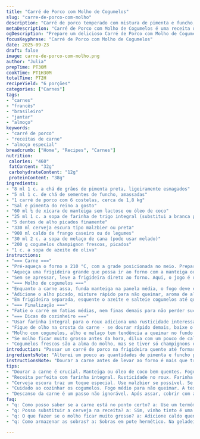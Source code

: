 ```yaml
---
title: "Carré de Porco com Molho de Cogumelos"
slug: "carre-de-porco-com-molho"
description: "Carré de porco temperado com mistura de pimenta e funcho, assado no forno até suculência interna de 60 °C, acompanhado por molho cremoso de cogumelos brancos com toque de cerveja escura e melaço. Carne macia, molho encorpado, perfeito para servir com purê e legumes assados. Técnicas para dourar e descansar a carne, além de reduzir o molho na medida certa, garantindo sabor e textura sem erro."
metaDescription: "Carré de Porco com Molho de Cogumelos é uma receita deliciosa e suculenta, perfeita para um almoço especial."
ogDescription: "Prepare um delicioso Carré de Porco com Molho de Cogumelos. Uma combinação perfeita de sabores e texturas que vai impressionar a todos."
focusKeyphrase: "Carré de Porco com Molho de Cogumelos"
date: 2025-09-23
draft: false
image: carre-de-porco-com-molho.png
author: "Julia"
prepTime: PT30M
cookTime: PT1H30M
totalTime: PT2H
recipeYield: "6 porções"
categories: ["Carnes"]
tags:
- "carnes"
- "francês"
- "brasileiro"
- "jantar"
- "almoço"
keywords:
- "carré de porco"
- "receitas de carne"
- "almoço especial"
breadcrumb: ["Home", "Recipes", "Carnes"]
nutrition: 
 calories: "460"
 fatContent: "32g"
 carbohydrateContent: "12g"
 proteinContent: "38g"
ingredients:
- "8 ml 1 c. a chá de grãos de pimenta preta, ligeiramente esmagados"
- "5 ml 1 c. de chá de sementes de funcho, amassadas"
- "1 carré de porco com 6 costelas, cerca de 1,8 kg"
- "Sal e pimenta do reino a gosto"
- "60 ml ¼ de xícara de manteiga sem lactose ou óleo de coco"
- "25 ml 1 c. a sopa de farinha de trigo integral (substitui a branca para sabor mais rústico)"
- "5 dentes de alho picados finamente"
- "330 ml cerveja escura tipo malzbier ou preta"
- "900 ml caldo de frango caseiro ou de legumes"
- "30 ml 2 c. a sopa de melaço de cana (pode usar melado)"
- "200 g cogumelos champignon frescos, picados"
- "1 c. a sopa de azeite de oliva"
instructions:
- "=== Carne ==="
- "Pré-aqueça o forno a 210 °C, com a grade posicionada no meio. Prepare a mistura de temperos com os grãos de pimenta e sementes de funcho esmagadas; não exagere, finja que vai fechar uma porta delicada, intensidade controlada. Esfregue toda essa mistura no carré de porco, atenção para cobrir bem, também salpique sal e pimenta do reino moída na hora. Se não tiver pinça ou algo para favorecer, use as mãos nuas mesmo – toque é importante, aquece a carne e os temperos se abraçam melhor."
- "Aqueça uma frigideira grande que possa ir ao forno com a manteiga ou óleo de coco. Use fogo alto, espere chiar antes de colocar a carne – isso vai criar aquela crosta que separa o suco da carne do ar, preserve todo sabor. Dore o carré dos dois lados até formar uma casquinha castanho dourada, quase crocante."
- "Sem se apressar, leve a frigideira direto ao forno. Aqui, o jogo é de paciência: deixe assar por 1 hora a 1 hora e 20 minutos. Mas atenção ao termômetro, esse é seu melhor aliado – a temperatura interna deve bater 60 °C para suculência e segurança. A medida não é só tempo, o aspecto da carne mudará, ficará menos firme, cor levemente rosada no centro, suculenta. Tire do forno, cubra com alumínio e deixe descansar 12 minutos, essa pausa ajuda os sucos se redistribuírem e a carne ficar mais macia."
- "=== Molho de cogumelos ==="
- "Enquanto a carne assa, funda manteiga na panela média, o fogo deve estar médio-baixo, não queime a manteiga nem deixe amargar. Agregue a farinha integral e mexa bastante com um batedor para formar um roux dourado, cheiro de pão torrado vai subir, sinal que o processo está no ponto correto."
- "Adicione o alho picado, misture rápido para não queimar, aroma de alho tostado é momento decisivo. Em seguida, coloque a cerveja escura em fio, mexendo sem parar. A cerveja confere um sabor terroso e amargo que equilibra a doçura do melaço. Deixe ferver até notar a mistura engrossar e borbulhar com consistência de creme leve – demora por volta de 15 minutos. Se usar caldo de legumes, escolha caseiro ou um de boa qualidade para não comprometer o molho."
- "Em frigideira separada, esquente o azeite e salteie cogumelos até que percam água e fiquem levemente dourados, isso concentra sabor e textura. Tempere com sal e pimenta. Transfira para a panela com o molho, mexa tudo e ajuste sal, pimenta, talvez uma pitada extra de melaço para equilibrar o amargor e a acidez da cerveja. Mantenha em fogo baixo até hora de servir, não deixe ferver para preservar textura dos cogumelos."
- "=== Finalização ==="
- "Fatie o carré em fatias médias, nem finas demais para não perder suculência, nem grossas para não dificultar na mastigação. Apresente num prato de servir, regue com bastante molho de cogumelos. Sempre sirva com purê de batata bem amanteigado e cenouras assadas até caramelizarem - essa doçura contrasta o molho terroso e a carne temperada. Se quiser dar um toque extra, jogue ervas frescas picadas, tomilho ou salsinha, o frescor corta a gordura e acentua aromas."
- "=== Dicas do cozinheiro ==="
- "Usar farinha integral para o roux adiciona uma rusticidade interessante; farinha branca tende a ser muito neutra. Se não tiver cerveja escura, a substituição por vinho tinto de corpo médio funciona, mas muda o perfil do molho. Melaço pode ser substituído por melado de cana, mas cuidado com doçura extra; ajuste sal para equilíbrio."
- "Fique de olho na crosta da carne - se dourar rápido demais, baixe o fogo ou vire antes para não queimar. O descanso pós-forno é essencial, não pule, foi um erro que aprendi na marra, carne seca é triste. Para conservar sucos na carne, não fure com garfo; use pinças ou faca só na hora de fatiar."
- "Molho com cogumelos, alho e melaço tem tendência a queimar no fundo da panela - misture sempre, use fogo baixo após ferver. Para acelerar sem perder sabor pode usar caldo de galinha em vez de frango e legumes, mas nada de industrializado demais, evita aquele gosto plástico."
- "Se molho ficar muito grosso antes da hora, dilua com um pouco de caldo quente. Caso líquido demais, aumente o fogo e mexa até reduzir consistência desejada, o tempo é senso, não relógio."
- "Cogumelos frescos são a alma do molho, mas se tiver só champignons enlatados, escorra e seque bem para evitar molho aguado. Cogumelos frescos conferem textura e aroma mais ricos."
introduction: "Passar um carré de porco na frigideira quente até formar crosta é passo fundamental para selar os sucos da carne, que depois assada no forno, alcança ponto suculento e macio, bem rosado no interior. O molho de cogumelos brancos, feito com cerveja escura e melado, traz contraste amargo e adocicado que casa com a suculência da carne. Paciência para reduzir o molho e atenção na temperatura interna do carré garantem sabores profundos e textura perfeita. Combinar com purê de batatas e cenoura doce assada fecha o prato da forma que aprendi, depois de muita tentativa e erro, nos almoços de domingo."
ingredientsNote: "Alterei um pouco as quantidades de pimenta e funcho para equilibrar sabor e doçura, além de trocar farinha branca por integral para dar corpo e aroma mais rústico à receita. Usei cerveja malzbier em vez da comum, porque traz notas adocicadas e de caramelo, que combinam perfeitamente com melaço; caso prefira, um vinho tinto leve quebra similarmente. Manteiga sem lactose ou óleo de coco são opções para evitar reações alérgicas. Cogumelos frescos são indispensáveis; frescor faz toda diferença no aroma e textura do molho. Caldo, prefira caseiro, nem sempre dá pra evitar o industrial, mas evite os concentrados com muito sal e conservantes para não tirar sabor do conjunto. Sal ajustado no final, sempre, para controlar com precisão."
instructionsNote: "Dourar a carne antes de levar ao forno é mais que tradição - é técnica para manter suculência e textura internas. O tempo no forno varia, mas o uso do termômetro é o ponto-chave para dar o fim ao processo: 60 °C garante carne rosada e suculenta, acima disso resseca. Descanso da carne é etapa ignorada por muita gente e que faz toda diferença. O molho com roux precisa de fogo baixo e paciência, para não queimar a farinha e aromatizar o alho do jeito certo. Cerveja adiciona corpo e sabor - a fervura lenta e a redução controlada tornam o molho encorpado. Cogumelos salteados antes vão liberar aromas e textura, evitando aquela textura aguada. Misture com molho e ajuste temperos no final para não errar na minha experiência. Use ervas na finalização — frescor sempre soma na complexidade do prato."
tips:
- "Dourar a carne é crucial. Manteiga ou óleo de coco bem quentes. Fogo alto. Crosta dourada, sabor profundo. Utilize pinças para não furar. Isso preserva a suculência."
- "Receita perfeita com farinha integral. Rusticidade no roux. Farinha branca, às vezes, insossa. Misturando bem. O cheiro de pão torrado é seu guia. Aroma na cozinha é prazer."
- "Cerveja escura traz um toque especial. Use malzbier se possível. Se não tiver, um vinho tinto é uma boa alternativa. Mas muda o perfil do molho. Sempre ajuste sal no final."
- "Cuidado ao cozinhar os cogumelos. Fogo médio para não queimar. A textura deles é fundamental para o molho. Liberam água, mas o que você quer é sabor concentrado."
- "Descanso da carne é um passo não ignorável. Após assar, cobrir com alumínio. Esperar. Redistribuição dos sucos é vital. Carne macia é o objetivo. Não reduz isso."
faq:
- "q: Como posso saber se a carne está no ponto certo? a: Use um termômetro de carne. A temperatura interna deve ser 60 °C. Suculenta e rosada. Mas não se confunda."
- "q: Posso substituir a cerveja na receita? a: Sim, vinho tinto é uma opção viável. Mas o sabor muda. Lembre-se de ajustar temperos, porque o perfil é diferente."
- "q: O que fazer se o molho ficar muito grosso? a: Adicione caldo quente aos poucos. Misture vigorosamente. Não deixe queimar no fundo. Controle a consistência visual."
- "q: Como armazenar as sobras? a: Sobras em pote hermético. Na geladeira, duram de 3 a 4 dias. Pode aquecer no forno ou no fogão. Não perca textura e sabor."

---
```

